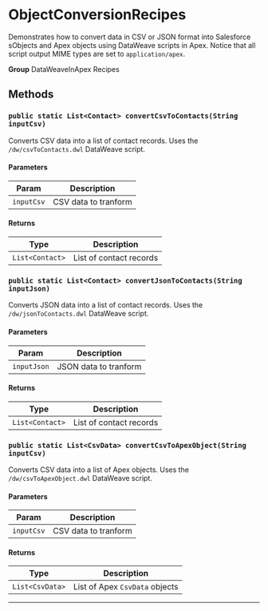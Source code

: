 # ObjectConversionRecipes

Demonstrates how to convert data in CSV or JSON format
into Salesforce sObjects and Apex objects using DataWeave scripts in Apex.
Notice that all script output MIME types are set to `application/apex`.


**Group** DataWeaveInApex Recipes

## Methods
### `public static List<Contact> convertCsvToContacts(String inputCsv)`

Converts CSV data into a list of contact records. Uses the `/dw/csvToContacts.dwl` DataWeave script.

#### Parameters

|Param|Description|
|---|---|
|`inputCsv`|CSV data to tranform|

#### Returns

|Type|Description|
|---|---|
|`List<Contact>`|List of contact records|

### `public static List<Contact> convertJsonToContacts(String inputJson)`

Converts JSON data into a list of contact records. Uses the `/dw/jsonToContacts.dwl` DataWeave script.

#### Parameters

|Param|Description|
|---|---|
|`inputJson`|JSON data to tranform|

#### Returns

|Type|Description|
|---|---|
|`List<Contact>`|List of contact records|

### `public static List<CsvData> convertCsvToApexObject(String inputCsv)`

Converts CSV data into a list of Apex objects. Uses the `/dw/csvToApexObject.dwl` DataWeave script.

#### Parameters

|Param|Description|
|---|---|
|`inputCsv`|CSV data to tranform|

#### Returns

|Type|Description|
|---|---|
|`List<CsvData>`|List of Apex `CsvData` objects|

---

